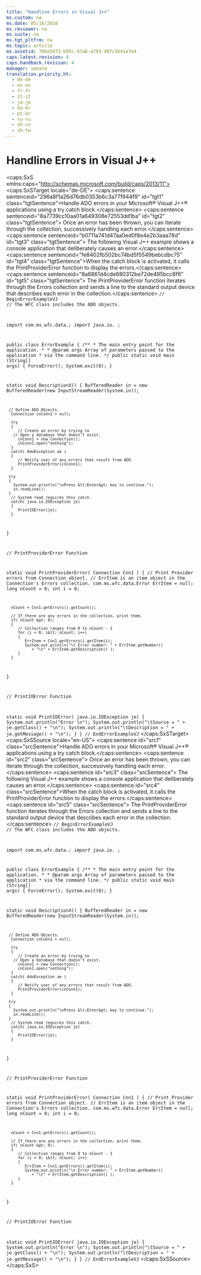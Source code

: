 ```yaml
---
title: "Handline Errors in Visual J++"
ms.custom: na
ms.date: 05/16/2016
ms.reviewer: na
ms.suite: na
ms.tgt_pltfrm: na
ms.topic: article
ms.assetid: 70be5873-b95c-47a6-a793-d97c5b41e7e4
caps.latest.revision: 4
caps.handback.revision: 4
manager: sonalm
translation.priority.ht: 
  - de-de
  - es-es
  - fr-fr
  - it-it
  - ja-jp
  - ko-kr
  - pt-br
  - ru-ru
  - zh-cn
  - zh-tw
---
```

# Handline Errors in Visual J++
<?xml version="1.0" encoding="utf-8"?>
<caps:SxS xmlns:caps="http://schemas.microsoft.com/build/caps/2013/11">
  <caps:SxSTarget locale="de-DE">
    <developerReferenceWithoutSyntaxDocument xsi:schemaLocation="http://ddue.schemas.microsoft.com/authoring/2003/5 http://dduestorage.blob.core.windows.net/ddueschema/developer.xsd" xmlns="http://ddue.schemas.microsoft.com/authoring/2003/5" xmlns:xlink="http://www.w3.org/1999/xlink" xmlns:xsi="http://www.w3.org/2001/XMLSchema-instance">
      <introduction>
        <para>
          <caps:sentence sentenceid="296a8f1a26d76db0353b6c3a77f944f9" id="tgt1" class="tgtSentence">Handle ADO errors in your Microsoft® Visual J++® applications using a <legacyBold>try catch</legacyBold> block.</caps:sentence>
          <caps:sentence sentenceid="8a7739cc10aa01a649308e72553dd1ba" id="tgt2" class="tgtSentence"> Once an error has been thrown, you can iterate through the collection, successively handling each error.</caps:sentence>
          <caps:sentence sentenceid="b0711a741d47aa0ed0f8e4e2b3aaa78d" id="tgt3" class="tgtSentence"> The following Visual J++ example shows a console application that deliberately causes an error.</caps:sentence>
        </para>
        <para>
          <caps:sentence sentenceid="fe8402fb502bc74bd5f5549bebcdbc75" id="tgt4" class="tgtSentence">When the <legacyBold>catch</legacyBold> block is activated, it calls the PrintProviderError function to display the errors.</caps:sentence>
          <caps:sentence sentenceid="8a6861d4cde680312be72de495bcc8f6" id="tgt5" class="tgtSentence"> The PrintProviderError function iterates through the <legacyBold>Errors</legacyBold> collection and sends a line to the standard output device that describes each error in the collection.</caps:sentence>
        </para>
        <code>// BeginErrorExampleVJ
// The WFC class includes the ADO objects.

import com.ms.wfc.data.*;
import java.io.* ;

public class ErrorExample
{
   /**
    * The main entry point for the application. 
    *
    * @param args Array of parameters passed to the application
    * via the command line.
    */
   public static void main (String[] args)
   {
      ForceError();
      System.exit(0);
   }

   static void DescriptionX()
   {
      BufferedReader in = new 
         BufferedReader(new InputStreamReader(System.in));

     // Define ADO Objects.
      Connection cnConn1 = null;

      try
      {
         // Create an error by trying to
       // Open a database that doesn't exist.
         cnConn1 = new Connection();
         cnConn1.open("nothing");
      }
      catch( AdoException ae )
      {
         // Notify user of any errors that result from ADO.
         PrintProviderError(cnConn1);
      }

     try
     {
       System.out.println("\nPress &lt;Enter&gt; key to continue.");
       in.readLine();
     }
      // System read requires this catch.
      catch( java.io.IOException je)
      {
         PrintIOError(je);
      }
  
   }

   // PrintProviderError Function

   static void PrintProviderError( Connection Cnn1 )
   {
      // Print Provider errors from Connection object.
      // ErrItem is an item object in the Connection's Errors collection.
      com.ms.wfc.data.Error  ErrItem = null;
      long nCount = 0;
      int  i      = 0;

      nCount = Cnn1.getErrors().getCount();

      // If there are any errors in the collection, print them.
      if( nCount &gt; 0);
      {
         // Collection ranges from 0 to nCount - 1
         for (i = 0; i&lt; nCount; i++)
         {
            ErrItem = Cnn1.getErrors().getItem(i);
            System.out.println("\t Error number: " + ErrItem.getNumber()
               + "\t" + ErrItem.getDescription() );
         }
      }

   }

   // PrintIOError Function

   static void PrintIOError( java.io.IOException je)
   {
      System.out.println("Error \n");
      System.out.println("\tSource = " + je.getClass() + "\n");
      System.out.println("\tDescription = " + je.getMessage() + "\n");
   }
}
// EndErrorExampleVJ</code>
      </introduction>
      <relatedTopics></relatedTopics>
    </developerReferenceWithoutSyntaxDocument>
  </caps:SxSTarget>
  <caps:SxSSource locale="en-US">
    <developerReferenceWithoutSyntaxDocument xsi:schemaLocation="http://ddue.schemas.microsoft.com/authoring/2003/5 http://dduestorage.blob.core.windows.net/ddueschema/developer.xsd" xmlns="http://ddue.schemas.microsoft.com/authoring/2003/5" xmlns:xlink="http://www.w3.org/1999/xlink" xmlns:xsi="http://www.w3.org/2001/XMLSchema-instance">
      <introduction>
        <para>
          <caps:sentence id="src1" class="srcSentence">Handle ADO errors in your Microsoft® Visual J++® applications using a <legacyBold>try catch</legacyBold> block.</caps:sentence>
          <caps:sentence id="src2" class="srcSentence"> Once an error has been thrown, you can iterate through the collection, successively handling each error.</caps:sentence>
          <caps:sentence id="src3" class="srcSentence"> The following Visual J++ example shows a console application that deliberately causes an error.</caps:sentence>
        </para>
        <para>
          <caps:sentence id="src4" class="srcSentence">When the <legacyBold>catch</legacyBold> block is activated, it calls the PrintProviderError function to display the errors.</caps:sentence>
          <caps:sentence id="src5" class="srcSentence"> The PrintProviderError function iterates through the <legacyBold>Errors</legacyBold> collection and sends a line to the standard output device that describes each error in the collection.</caps:sentence>
        </para>
        <code>// BeginErrorExampleVJ
// The WFC class includes the ADO objects.

import com.ms.wfc.data.*;
import java.io.* ;

public class ErrorExample
{
   /**
    * The main entry point for the application. 
    *
    * @param args Array of parameters passed to the application
    * via the command line.
    */
   public static void main (String[] args)
   {
      ForceError();
      System.exit(0);
   }

   static void DescriptionX()
   {
      BufferedReader in = new 
         BufferedReader(new InputStreamReader(System.in));

     // Define ADO Objects.
      Connection cnConn1 = null;

      try
      {
         // Create an error by trying to
       // Open a database that doesn't exist.
         cnConn1 = new Connection();
         cnConn1.open("nothing");
      }
      catch( AdoException ae )
      {
         // Notify user of any errors that result from ADO.
         PrintProviderError(cnConn1);
      }

     try
     {
       System.out.println("\nPress &lt;Enter&gt; key to continue.");
       in.readLine();
     }
      // System read requires this catch.
      catch( java.io.IOException je)
      {
         PrintIOError(je);
      }
  
   }

   // PrintProviderError Function

   static void PrintProviderError( Connection Cnn1 )
   {
      // Print Provider errors from Connection object.
      // ErrItem is an item object in the Connection's Errors collection.
      com.ms.wfc.data.Error  ErrItem = null;
      long nCount = 0;
      int  i      = 0;

      nCount = Cnn1.getErrors().getCount();

      // If there are any errors in the collection, print them.
      if( nCount &gt; 0);
      {
         // Collection ranges from 0 to nCount - 1
         for (i = 0; i&lt; nCount; i++)
         {
            ErrItem = Cnn1.getErrors().getItem(i);
            System.out.println("\t Error number: " + ErrItem.getNumber()
               + "\t" + ErrItem.getDescription() );
         }
      }

   }

   // PrintIOError Function

   static void PrintIOError( java.io.IOException je)
   {
      System.out.println("Error \n");
      System.out.println("\tSource = " + je.getClass() + "\n");
      System.out.println("\tDescription = " + je.getMessage() + "\n");
   }
}
// EndErrorExampleVJ</code>
      </introduction>
      <relatedTopics></relatedTopics>
    </developerReferenceWithoutSyntaxDocument>
  </caps:SxSSource>
</caps:SxS>